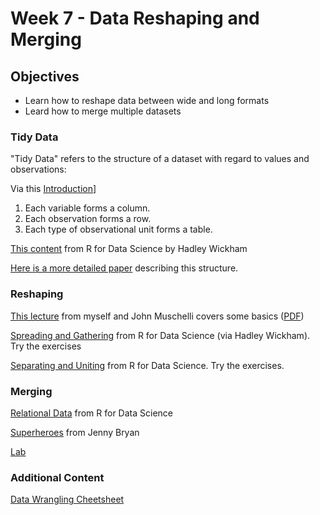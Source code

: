 # Week 7 - Data Reshaping and Merging

## Objectives

- Learn how to reshape data between wide and long formats
- Leard how to merge multiple datasets

### Tidy Data

"Tidy Data" refers to the structure of a dataset with regard to values and observations:

Via this [Introduction](https://cran.r-project.org/web/packages/tidyr/vignettes/tidy-data.html)]

1. Each variable forms a column.
2. Each observation forms a row.
3. Each type of observational unit forms a table.

[This content](http://r4ds.had.co.nz/tidy-data.html#tidy-data-1) from R for Data Science by Hadley Wickham

[Here is a more detailed paper](http://vita.had.co.nz/papers/tidy-data.pdf) describing this structure.

### Reshaping

[This lecture](http://aejaffe.com/winterR_2017/Manipulating_Data_in_R/lecture/Manipulating_Data_in_R.html) from myself and John Muschelli covers some basics ([PDF](http://aejaffe.com/winterR_2017/Manipulating_Data_in_R/lecture/Manipulating_Data_in_R.html))

[Spreading and Gathering](http://r4ds.had.co.nz/tidy-data.html#spreading-and-gathering) from R for Data Science (via Hadley Wickham). Try the exercises

[Separating and Uniting](http://r4ds.had.co.nz/tidy-data.html#separating-and-uniting) from R for Data Science. Try the exercises.

### Merging

[Relational Data](http://r4ds.had.co.nz/relational-data.html#introduction-7) from R for Data Science

[Superheroes](http://stat545.com/bit001_dplyr-cheatsheet.html) from Jenny Bryan

[Lab](http://aejaffe.com/winterR_2017/Manipulating_Data_in_R/lab/Data_Manipulation_Lab.R)

### Additional Content

[Data Wrangling Cheetsheet](https://www.rstudio.com/wp-content/uploads/2015/02/data-wrangling-cheatsheet.pdf)